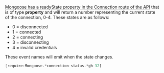 [Mongoose has a readyState property in the Connection route of the API](https://mongoosejs.com/docs/api/connection.html#connection_Connection-readyState) that is of type **property** and will return a number representing the current state of the connection, 0-4. These states are as follows:

- 0 = disconnected
- 1 = connected
- 2 = connecting
- 3 = disconnecting
- 4 = invalid credentials

These event names will emit when the state changes.

```javascript
[require:Mongoose.*connection-status.*gh-32]
```

